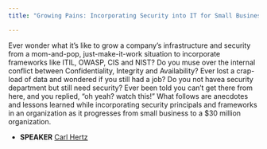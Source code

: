 ```yaml
---
title: "Growing Pains: Incorporating Security into IT for Small Business"

---
```


Ever wonder what it’s like to grow a company’s infrastructure and security from a mom-and-pop, just-make-it-work situation to incorporate frameworks like ITIL, OWASP, CIS and NIST? Do you muse over the internal conflict between Confidentiality, Integrity and Availability? Ever lost a crap-load of data and wondered if you still had a job? Do you not havea security department but still need security?  Ever been told you can’t get there from here, and you replied, “oh yeah? watch this!” What follows are anecdotes and lessons learned while incorporating security principals and frameworks in an organization as it progresses from small business to a $30 million organization.

* **SPEAKER** [Carl Hertz](/bios/carl_hertz)
